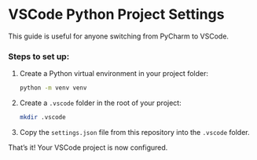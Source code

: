 # VSCode Python Project Settings

This guide is useful for anyone switching from PyCharm to VSCode.

### Steps to set up:

1. Create a Python virtual environment in your project folder:
   ```bash
   python -m venv venv
   ```

2. Create a `.vscode` folder in the root of your project:
   ```bash
   mkdir .vscode
   ```

3. Copy the `settings.json` file from this repository into the `.vscode` folder.

That’s it! Your VSCode project is now configured.
